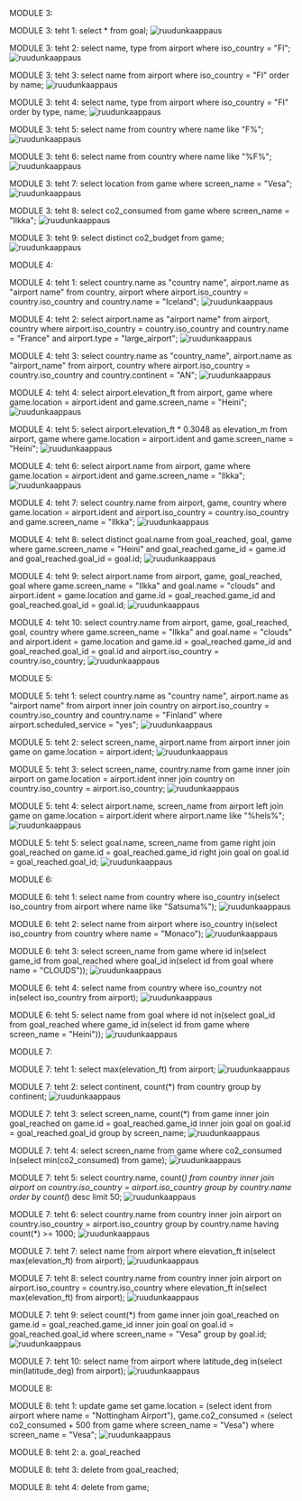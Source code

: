 MODULE 3:

MODULE 3: teht 1:
select * from goal;
![ruudunkaappaus](module3_teht1.png)

MODULE 3: teht 2:
select name, type from airport where iso_country = "FI";
![ruudunkaappaus](module3_teht2.png)

MODULE 3: teht 3:
select name from airport where iso_country = "FI" order by name;
![ruudunkaappaus](module3_teht3.png)

MODULE 3: teht 4:
select name, type from airport where iso_country = "FI" order by type, name;
![ruudunkaappaus](module3_teht4.png)

MODULE 3: teht 5:
select name from country where name like "F%";
![ruudunkaappaus](module3_teht5.png)

MODULE 3: teht 6:
select name from country where name like "%F%";
![ruudunkaappaus](module3_teht6.png)

MODULE 3: teht 7:
select location from game where screen_name = "Vesa";
![ruudunkaappaus](module3_teht7.png)

MODULE 3: teht 8:
select co2_consumed from game where screen_name = "Ilkka";
![ruudunkaappaus](module3_teht8.png)

MODULE 3: teht 9:
select distinct co2_budget from game;
![ruudunkaappaus](module3_teht9.png)




MODULE 4:

MODULE 4: teht 1:
select country.name as "country name", airport.name as "airport name" from country, airport where airport.iso_country = country.iso_country and country.name = "Iceland";
![ruudunkaappaus](module4_teht1.png)

MODULE 4: teht 2:
select airport.name as "airport name" from airport, country where airport.iso_country = country.iso_country and country.name = "France" and airport.type = "large_airport";
![ruudunkaappaus](module4_teht2.png)

MODULE 4: teht 3:
select country.name as "country_name", airport.name as "airport_name" from airport, country where airport.iso_country = country.iso_country and country.continent = "AN";
![ruudunkaappaus](module4_teht3.png)

MODULE 4: teht 4:
select airport.elevation_ft from airport, game where game.location = airport.ident and game.screen_name = "Heini";
![ruudunkaappaus](module4_teht4.png)

MODULE 4: teht 5:
select airport.elevation_ft * 0.3048 as elevation_m from airport, game where game.location = airport.ident and game.screen_name = "Heini";
![ruudunkaappaus](module4_teht5.png)

MODULE 4: teht 6:
select airport.name from airport, game where game.location = airport.ident and game.screen_name = "Ilkka";
![ruudunkaappaus](module4_teht6.png)

MODULE 4: teht 7:
select country.name from airport, game, country where game.location = airport.ident and airport.iso_country = country.iso_country and game.screen_name = "Ilkka";
![ruudunkaappaus](module4_teht7.png)

MODULE 4: teht 8:
select distinct goal.name from goal_reached, goal, game where game.screen_name = "Heini" and goal_reached.game_id = game.id and goal_reached.goal_id = goal.id;
![ruudunkaappaus](module4_teht8.png)

MODULE 4: teht 9:
select airport.name from airport, game, goal_reached, goal where game.screen_name = "Ilkka" and goal.name = "clouds" and airport.ident = game.location and game.id = goal_reached.game_id and goal_reached.goal_id = goal.id;
![ruudunkaappaus](module4_teht9.png)

MODULE 4: teht 10:
select country.name from airport, game, goal_reached, goal, country where game.screen_name = "Ilkka" and goal.name = "clouds" and airport.ident = game.location and game.id = goal_reached.game_id and goal_reached.goal_id = goal.id and airport.iso_country = country.iso_country;
![ruudunkaappaus](module4_teht10.png)




MODULE 5:

MODULE 5: teht 1:
select country.name as "country name", airport.name as "airport name" from airport inner join country on airport.iso_country = country.iso_country and country.name = "Finland" where airport.scheduled_service = "yes";
![ruudunkaappaus](module5_teht1.png)

MODULE 5: teht 2:
select screen_name, airport.name from airport inner join game on game.location = airport.ident;
![ruudunkaappaus](module5_teht2.png)

MODULE 5: teht 3:
select screen_name, country.name from game inner join airport on game.location = airport.ident inner join country on country.iso_country = airport.iso_country;
![ruudunkaappaus](module5_teht3.png)

MODULE 5: teht 4:
select airport.name, screen_name from airport left join game on game.location = airport.ident where airport.name like "%hels%";
![ruudunkaappaus](module5_teht4.png)

MODULE 5: teht 5:
select goal.name, screen_name from game right join goal_reached on game.id = goal_reached.game_id right join goal on goal.id = goal_reached.goal_id;
![ruudunkaappaus](module5_teht5.png)




MODULE 6:

MODULE 6: teht 1:
select name from country where iso_country in(select iso_country from airport where name like "Satsuma%");
![ruudunkaappaus](module6_teht1.png)

MODULE 6: teht 2:
select name from airport where iso_country in(select iso_country from country where name = "Monaco");
![ruudunkaappaus](module6_teht2.png)

MODULE 6: teht 3:
select screen_name from game where id in(select game_id from goal_reached where goal_id in(select id from goal where name = "CLOUDS"));
![ruudunkaappaus](module6_teht3.png)

MODULE 6: teht 4:
select name from country where iso_country not in(select iso_country from airport);
![ruudunkaappaus](module6_teht4.png)

MODULE 6: teht 5:
select name from goal where id not in(select goal_id from goal_reached where game_id in(select id from game where screen_name = "Heini"));
![ruudunkaappaus](module6_teht5.png)




MODULE 7:

MODULE 7: teht 1:
select max(elevation_ft) from airport;
![ruudunkaappaus](module7_teht1.png)

MODULE 7: teht 2:
select continent, count(*) from country group by continent;
![ruudunkaappaus](module7_teht2.png)

MODULE 7: teht 3:
select screen_name, count(*) from game inner join goal_reached on game.id = goal_reached.game_id inner join goal on goal.id = goal_reached.goal_id group by screen_name;
![ruudunkaappaus](module7_teht3.png)

MODULE 7: teht 4:
select screen_name from game where co2_consumed in(select min(co2_consumed) from game);
![ruudunkaappaus](module7_teht4.png)

MODULE 7: teht 5:
select country.name, count(*) from country inner join airport on country.iso_country = airport.iso_country group by country.name order by count(*) desc limit 50;
![ruudunkaappaus](module7_teht5.png)

MODULE 7: teht 6:
select country.name from country inner join airport on country.iso_country = airport.iso_country group by country.name having count(*) >= 1000;
![ruudunkaappaus](module7_teht6.png)

MODULE 7: teht 7:
select name from airport where elevation_ft in(select max(elevation_ft) from airport);
![ruudunkaappaus](module7_teht7.png)

MODULE 7: teht 8:
select country.name from country inner join airport on airport.iso_country = country.iso_country where elevation_ft in(select max(elevation_ft) from airport);
![ruudunkaappaus](module7_teht8.png)

MODULE 7: teht 9:
select count(*) from game inner join goal_reached on game.id = goal_reached.game_id inner join goal on goal.id = goal_reached.goal_id where screen_name = "Vesa" group by goal.id;
![ruudunkaappaus](module7_teht9.png)

MODULE 7: teht 10:
select name from airport where latitude_deg in(select min(latitude_deg) from airport);
![ruudunkaappaus](module7_teht10.png)




MODULE 8:

MODULE 8: teht 1:
update game set game.location = (select ident from airport where name = "Nottingham Airport"), game.co2_consumed = (select co2_consumed + 500 from game where screen_name = "Vesa") where screen_name = "Vesa"; 
![ruudunkaappaus](module8_teht1.png)

MODULE 8: teht 2:
a. goal_reached

MODULE 8: teht 3:
delete from goal_reached;

MODULE 8: teht 4:
delete from game;
